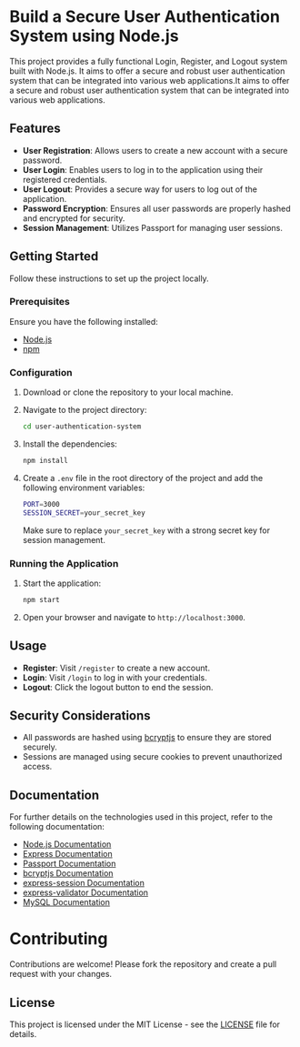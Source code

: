 # Build a Secure User Authentication System using Node.js 

This project provides a fully functional Login, Register, and Logout system built with Node.js. It aims to offer a secure and robust user authentication system that can be integrated into various web applications.It aims to offer a secure and robust user authentication system that can be integrated into various web applications.

## Features

- **User Registration**: Allows users to create a new account with a secure password.
- **User Login**: Enables users to log in to the application using their registered credentials.
- **User Logout**: Provides a secure way for users to log out of the application.
- **Password Encryption**: Ensures all user passwords are properly hashed and encrypted for security.
- **Session Management**: Utilizes Passport for managing user sessions.

## Getting Started

Follow these instructions to set up the project locally.

### Prerequisites

Ensure you have the following installed:

- [Node.js](https://nodejs.org/en/download/)
- [npm](https://www.npmjs.com/get-npm)

### Configuration

1. Download or clone the repository to your local machine.
2. Navigate to the project directory:

    ```bash
    cd user-authentication-system
    ```

3. Install the dependencies:

    ```bash
    npm install
    ```

4. Create a `.env` file in the root directory of the project and add the following environment variables:

    ```bash
    PORT=3000
    SESSION_SECRET=your_secret_key
    ```

    Make sure to replace `your_secret_key` with a strong secret key for session management.

### Running the Application

1. Start the application:

    ```bash
    npm start
    ```

2. Open your browser and navigate to `http://localhost:3000`.

## Usage

- **Register**: Visit `/register` to create a new account.
- **Login**: Visit `/login` to log in with your credentials.
- **Logout**: Click the logout button to end the session.

## Security Considerations

- All passwords are hashed using [bcryptjs](https://www.npmjs.com/package/bcryptjs) to ensure they are stored securely.
- Sessions are managed using secure cookies to prevent unauthorized access.

## Documentation

For further details on the technologies used in this project, refer to the following documentation:

- [Node.js Documentation](https://nodejs.org/en/docs/)
- [Express Documentation](https://expressjs.com/)
- [Passport Documentation](http://www.passportjs.org/docs/)
- [bcryptjs Documentation](https://www.npmjs.com/package/bcryptjs)
- [express-session Documentation](https://www.npmjs.com/package/express-session)
- [express-validator Documentation](https://express-validator.github.io/docs/)
- [MySQL Documentation](https://dev.mysql.com/doc/)


# Contributing

Contributions are welcome! Please fork the repository and create a pull request with your changes.

## License

This project is licensed under the MIT License - see the [LICENSE](LICENSE) file for details.
